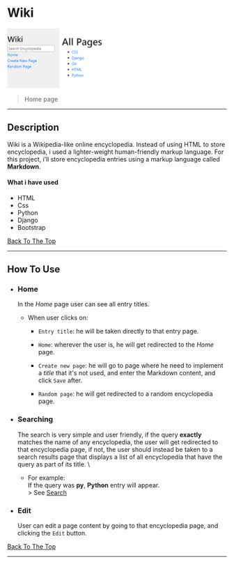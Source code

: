# Wiki

![Project Image](Images/Home.png)

> Home page

---

## Description

 Wiki is a Wikipedia-like online encyclopedia. Instead of using HTML to store encyclopedia, i used a lighter-weight human-friendly markup language. For this project, i’ll store encyclopedia entries using a markup language called **Markdown**.

#### What i have used

- HTML
- Css
- Python
- Django
- Bootstrap

[Back To The Top](#wiki)

---

## How To Use

- ### Home

  In the *Home* page user can see all entry titles.

  - When user clicks on:

    - `Entry title`: he will be taken directly to that entry page.

    - `Home`: wherever the user is, he will get redirected to the *Home* page.

    - `Create new page`: he will go to page where he need to implement a *title* that it's not used, and enter the Markdown content, and click `Save` after.

    - `Random page`: he will get redirected to a random encyclopedia page.

- ### Searching
    The search is very simple and user friendly, if the query **exactly** matches the name of any encyclopedia, the user will get redirected to that encyclopedia page, if not, the user should instead be taken to a search results page that displays a list of all encyclopedia that have the query as part of its title. \
    -  For example: \
      If the query was **py**, **Python** entry will appear. \
      > See [Search](https://github.com/amen6/Wiki/blob/main/Images/Python.png)

- ### Edit
  User can edit a page content by going to that encyclopedia page, and clicking the `Edit` button.


[Back To The Top](#wiki)

---
